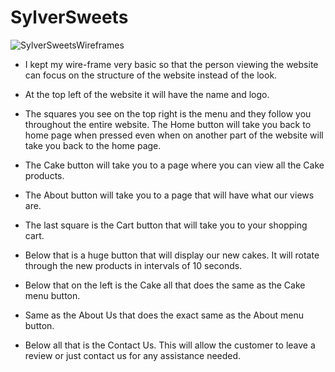 # SylverSweets
![SylverSweetsWireframes](https://user-images.githubusercontent.com/60298467/75905975-b9490900-5dfa-11ea-8f83-a4c7a45fc9d2.jpg)

- I kept my wire-frame very basic so that the person viewing the website can focus on the structure of the website instead of the look. 

- At the top left of the website it will have the name and logo. 

- The squares you see on the top right is the menu and they follow you throughout the entire website. The Home button will take you back to home page when pressed even when on another part of the website will take you back to the home page. 

- The Cake button will take you to a page where you can view all the Cake products.  

- The About button will take you to a page that will have what our views are. 

- The last square is the Cart button that will take you to your shopping cart. 

- Below that is a huge button that will display our new cakes. It will rotate through the new products in intervals of 10 seconds. 
 
- Below that on the left is the Cake all that does the same as the Cake menu button. 

- Same as the About Us that does the exact same as the About menu button. 

- Below all that is the Contact Us. This will allow the customer to leave a review or just contact us for any assistance needed. 



